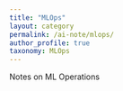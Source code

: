 ```yaml
---
title: "MLOps"
layout: category
permalink: /ai-note/mlops/
author_profile: true
taxonomy: MLOps
---
```

Notes on ML Operations